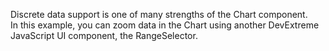 Discrete data support is&nbsp;one of&nbsp;many strengths of&nbsp;the Chart component. In&nbsp;this example, you can zoom data in&nbsp;the Chart using another DevExtreme JavaScript&nbsp;UI component, the RangeSelector.